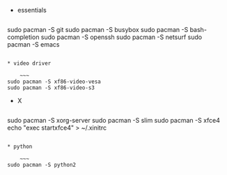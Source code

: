 
* essentials

	~~~
sudo pacman -S git
sudo pacman -S busybox
sudo pacman -S bash-completion
sudo pacman -S openssh
sudo pacman -S netsurf
sudo pacman -S emacs
~~~

* video driver

	~~~
sudo pacman -S xf86-video-vesa
sudo pacman -S xf86-video-s3
~~~

* X

	~~~
sudo pacman -S xorg-server
sudo pacman -S slim
sudo pacman -S xfce4
echo "exec startxfce4" > ~/.xinitrc
~~~

* python

	~~~
sudo pacman -S python2
~~~
